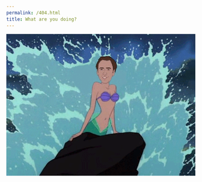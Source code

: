 ```yaml
---
permalink: /404.html
title: What are you doing?
---
```


<img src="/images/404.gif" alt="not the cage you're looking for">

